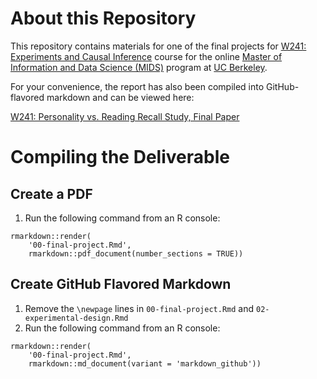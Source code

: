 # About this Repository

This repository contains materials for one of the final projects for [W241: Experiments and Causal Inference](http://www.ischool.berkeley.edu/courses/datasci241) course for the online [Master of Information and Data Science (MIDS)](https://datascience.berkeley.edu) program at [UC Berkeley](http://www.berkeley.edu).

For your convenience, the report has also been compiled into GitHub-flavored markdown and can be viewed here:

[W241: Personality vs. Reading Recall Study, Final Paper](00-final-project.md)

# Compiling the Deliverable

## Create a PDF

1. Run the following command from an R console:

```
rmarkdown::render(
	'00-final-project.Rmd',
	rmarkdown::pdf_document(number_sections = TRUE))
```

## Create GitHub Flavored Markdown

1. Remove the `\newpage` lines in `00-final-project.Rmd` and `02-experimental-design.Rmd`
2. Run the following command from an R console:

```
rmarkdown::render(
	'00-final-project.Rmd',
	rmarkdown::md_document(variant = 'markdown_github'))
```